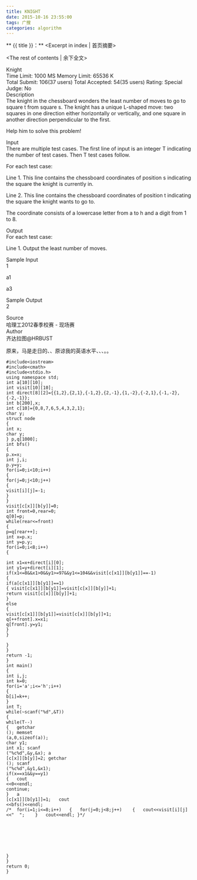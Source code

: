 ```yaml
---
title: KNIGHT
date: 2015-10-16 23:55:00
tags: 广搜
categories: algorithm
---
```


** {{ title }}：** <Excerpt in index | 首页摘要>
<!-- more -->
<The rest of contents | 余下全文>

Knight   
Time Limit: 1000 MS	Memory Limit: 65536 K   
Total Submit: 106(37 users)	Total Accepted: 54(35 users)	Rating: 	Special Judge: No   
Description   
The knight in the chessboard wonders the least number of moves to go to square t from square s. The knight has a unique L-shaped move: two squares in one direction either horizontally or vertically, and one square in another direction perpendicular to the first.   


Help him to solve this problem!   

Input   
There are multiple test cases. The first line of input is an integer T indicating the number of test cases. Then T test cases follow.   

For each test case:   

Line 1. This line contains the chessboard coordinates of position s indicating the square the knight is currently in.   

Line 2. This line contains the chessboard coordinates of position t indicating the square the knight wants to go to.   

The coordinate consists of a lowercase letter from a to h and a digit from 1 to 8.   

Output   
For each test case:   

Line 1. Output the least number of moves.   

Sample Input   
1   

a1   
   
a3   

Sample Output   
2   

Source   
哈理工2012春季校赛 - 现场赛   
Author   
齐达拉图@HRBUST   


原来，马是走日的、、原谅我的英语水平、、、。。   

```
#include<iostream>
#include<cmath>
#include<stdio.h>
using namespace std;
int a[10][10];
int visit[10][10];
int direct[8][2]={{1,2},{2,1},{-1,2},{2,-1},{1,-2},{-2,1},{-1,-2},{-2,-1}};
int b[200],x;
int c[10]={0,8,7,6,5,4,3,2,1};
char y;
struct node
{
int x;
char y;
} p,q[1000];
int bfs()
{
p.x=x;
int j,i;
p.y=y;
for(i=0;i<10;i++)
{
for(j=0;j<10;j++)
{
visit[i][j]=-1;
}
}
visit[c[x]][b[y]]=0;
int front=0,rear=0;
q[0]=p;
while(rear<=front)
{
p=q[rear++];
int x=p.x;
int y=p.y;
for(i=0;i<8;i++)
{

int x1=x+direct[i][0];
int y1=y+direct[i][1];
if(x1<=8&&x1>0&&y1>=97&&y1<=104&&visit[c[x1]][b[y1]]==-1)
{
if(a[c[x1]][b[y1]]==1)
{ visit[c[x1]][b[y1]]=visit[c[x]][b[y]]+1;
return visit[c[x]][b[y]]+1;
}
else
{
visit[c[x1]][b[y1]]=visit[c[x]][b[y]]+1;
q[++front].x=x1;
q[front].y=y1;
}
}

}
}
return -1;
}
int main()
{
int i,j;
int k=0;
for(i='a';i<='h';i++)
{
b[i]=k++;
}
int T;
while(~scanf("%d",&T))
{
while(T--)	
{	getchar
();	memset
(a,0,sizeof(a));	
char y1;	
int x1;	scanf
("%c%d",&y,&x);	a
[c[x]][b[y]]=2;	getchar
();	scanf
("%c%d",&y1,&x1);	
if(x==x1&&y==y1)	
{	cout
<<0<<endl;	
continue;	
}	a
[c[x1]][b[y1]]=1;	cout
<<bfs()<<endl;	
/*	for(i=1;i<=8;i++)	{	for(j=0;j<8;j++)	{	cout<<visit[i][j]<<"  ";	}	cout<<endl;	}*/







}	
}	
return 0;
}
```